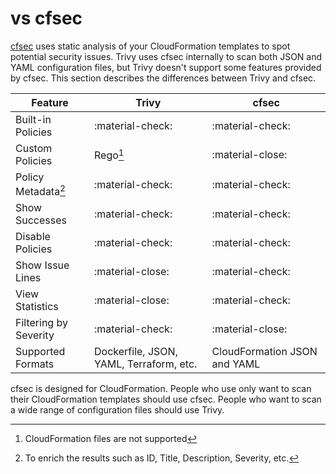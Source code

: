 # vs cfsec
[cfsec][cfsec] uses static analysis of your CloudFormation templates to spot potential security issues.
Trivy uses cfsec internally to scan both JSON and YAML configuration files, but Trivy doesn't support some features provided by cfsec.
This section describes the differences between Trivy and cfsec.

| Feature                     | Trivy                                   | cfsec                |
| --------------------------- | --------------------------------------- | -------------------- |
| Built-in Policies           | :material-check:                        | :material-check:     |
| Custom Policies             | Rego[^1]                                | :material-close:     |
| Policy Metadata[^2]         | :material-check:                        | :material-check:     |
| Show Successes              | :material-check:                        | :material-check:     |
| Disable Policies            | :material-check:                        | :material-check:     |
| Show Issue Lines            | :material-close:                        | :material-check:     |
| View Statistics             | :material-close:                        | :material-check:     |
| Filtering by Severity       | :material-check:                        | :material-close:     |
| Supported Formats           | Dockerfile, JSON, YAML, Terraform, etc. | CloudFormation JSON and YAML       |

[^1]: CloudFormation files are not supported
[^2]: To enrich the results such as ID, Title, Description, Severity, etc.

cfsec is designed for CloudFormation.
People who use only want to scan their CloudFormation templates should use cfsec.
People who want to scan a wide range of configuration files should use Trivy.

[cfsec]: https://github.com/aquasecurity/cfsec